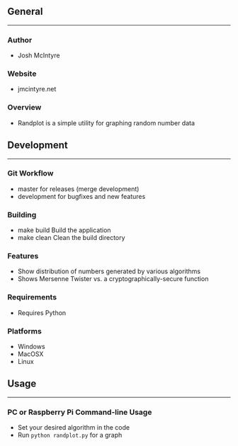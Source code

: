 ## General
____________

### Author
* Josh McIntyre

### Website
* jmcintyre.net

### Overview
* Randplot is a simple utility for graphing random number data

## Development
________________

### Git Workflow
* master for releases (merge development)
* development for bugfixes and new features

### Building
* make build
Build the application
* make clean
Clean the build directory

### Features
* Show distribution of numbers generated by various algorithms
* Shows Mersenne Twister vs. a cryptographically-secure function

### Requirements
* Requires Python

### Platforms
* Windows
* MacOSX
* Linux

## Usage
____________

### PC or Raspberry Pi Command-line Usage
* Set your desired algorithm in the code
* Run `python randplot.py` for a graph